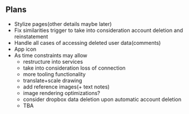 ## Plans
- Stylize pages(other details maybe later)
- Fix similarities trigger to take into consideration account deletion and reinstatement
- Handle all cases of accessing deleted user data(comments)
- App icon
- As time constraints may allow
    - restructure into services
    - take into consideration loss of connection
    - more tooling functionality
    - translate+scale drawing
    - add reference images(+ text notes)
    - image rendering optimizations?
    - consider dropbox data deletion upon automatic account deletion
    - TBA